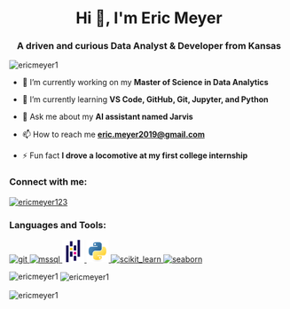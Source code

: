 <h1 align="center">Hi 👋, I'm Eric Meyer</h1>
<h3 align="center">A driven and curious Data Analyst & Developer from Kansas</h3>

<p align="left"> <img src="https://komarev.com/ghpvc/?username=ericmeyer1&label=Profile%20views&color=0e75b6&style=flat" alt="ericmeyer1" /> </p>

- 🔭 I’m currently working on my **Master of Science in Data Analytics**

- 🌱 I’m currently learning **VS Code, GitHub, Git, Jupyter, and Python**

- 💬 Ask me about my **AI assistant named Jarvis**

- 📫 How to reach me **eric.meyer2019@gmail.com**

- ⚡ Fun fact **I drove a locomotive at my first college internship**

<h3 align="left">Connect with me:</h3>
<p align="left">
<a href="https://linkedin.com/in/ericmeyer123" target="blank"><img align="center" src="https://raw.githubusercontent.com/rahuldkjain/github-profile-readme-generator/master/src/images/icons/Social/linked-in-alt.svg" alt="ericmeyer123" height="30" width="40" /></a>
</p>

<h3 align="left">Languages and Tools:</h3>
<p align="left"> <a href="https://git-scm.com/" target="_blank" rel="noreferrer"> <img src="https://www.vectorlogo.zone/logos/git-scm/git-scm-icon.svg" alt="git" width="40" height="40"/> </a> <a href="https://www.microsoft.com/en-us/sql-server" target="_blank" rel="noreferrer"> <img src="https://www.svgrepo.com/show/303229/microsoft-sql-server-logo.svg" alt="mssql" width="40" height="40"/> </a> <a href="https://pandas.pydata.org/" target="_blank" rel="noreferrer"> <img src="https://raw.githubusercontent.com/devicons/devicon/2ae2a900d2f041da66e950e4d48052658d850630/icons/pandas/pandas-original.svg" alt="pandas" width="40" height="40"/> </a> <a href="https://www.python.org" target="_blank" rel="noreferrer"> <img src="https://raw.githubusercontent.com/devicons/devicon/master/icons/python/python-original.svg" alt="python" width="40" height="40"/> </a> <a href="https://scikit-learn.org/" target="_blank" rel="noreferrer"> <img src="https://upload.wikimedia.org/wikipedia/commons/0/05/Scikit_learn_logo_small.svg" alt="scikit_learn" width="40" height="40"/> </a> <a href="https://seaborn.pydata.org/" target="_blank" rel="noreferrer"> <img src="https://seaborn.pydata.org/_images/logo-mark-lightbg.svg" alt="seaborn" width="40" height="40"/> </a> </p>

<p><img align="left" src="https://github-readme-stats.vercel.app/api/top-langs?username=ericmeyer1&show_icons=true&locale=en&layout=compact" alt="ericmeyer1" /></p>

<p>&nbsp;<img align="center" src="https://github-readme-stats.vercel.app/api?username=ericmeyer1&show_icons=true&locale=en" alt="ericmeyer1" /></p>

<p><img align="center" src="https://github-readme-streak-stats.herokuapp.com/?user=ericmeyer1&" alt="ericmeyer1" /></p>


